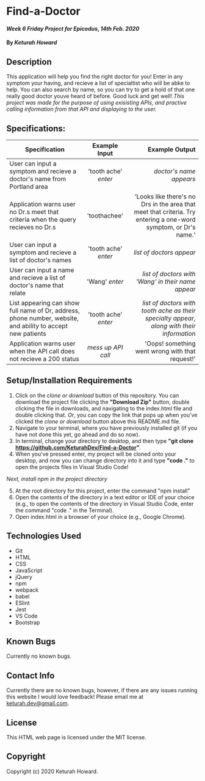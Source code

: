 # Find-a-Doctor

#### _Week 6 Friday Project for Epicodus_, _14th Feb. 2020_

#### By _**Keturah Howard**_

## Description

This application will help you find the right doctor for you! Enter in any symptom your having, and recieve a list of specialtist who will be abke to help. You can also search by name, so you can try to get a hold of that one really good doctor youve heard of before. Good luck and get well! *This project was made for the purpose of using exisisting APIs, and practive calling information from that API and displaying to the user.*

## Specifications:


| Specification | Example Input | Example Output |
| ------------- |:-------------:| -------------------:|
| User can input a symptom and recieve a doctor's name from Portland area | 'tooth ache' *enter* | *doctor's name appears* |
| Application warns user no Dr.s meet that criteria when the query recieves no Dr.s | 'toothachee' | 'Looks like there's no Drs in the area that meet that criteria. Try entering a one-word symptom, or Dr's name.' |
| User can input a symptom and recieve a list of doctor's names | 'tooth ache' *enter* | *list of doctors appear* |
| User can input a name and recieve a list of doctor's name that relate | 'Wang' *enter* | *list of doctors with 'Wang' in their name appear* |
| List appearing can show full name of Dr, address, phone number, website, and ability to accept new patients | 'tooth ache' *enter* | *list of doctors with tooth ache as their specialty appear, along with their information* |
| Application warns user when the API call does not recieve a 200 status | *mess up API call* | 'Oops! something went wrong with that request!' |




## Setup/Installation Requirements

  1. Click on the *clone or download* button of this repository. You can download the project file clicking the **"Download Zip"** button, double clicking the file in downloads, and navigating to the index.html file and double clicking that. *Or*, you can copy the link that pops up when you've clicked the *clone or download* button above this README.md file.
  2. Navigate to your terminal, where you have previously installed git (if you have not done this yet, go ahead and do so now).
  3. In terminal, change your directory to desktop, and then type **"git clone https://github.com/KeturahDev/Find-a-Doctor"**.
  4. When you've pressed enter, my project will be cloned onto your desktop, and now you can change directory into it and type **"code ."** to open the projects files in Visual Studio Code!

_Next, install npm in the project directory_

5. At the root directory for this project, enter the command "npm install"
6. Open the contents of the directory in a text editor or IDE of your choice (e.g., to open the contents of the directory in Visual Studio Code, enter the command "code ." in the Terminal).
7. Open index.html in a browser of your choice (e.g., Google Chrome).

## Technologies Used

* Git
* HTML
* CSS
* JavaScript
* jQuery
* npm
* webpack
* babel
* ESlint
* Jest
* VS Code
* Bootstrap

## Known Bugs
Currently no known bugs.

## Contact Info 
Currently there are no known bugs, however, if there are any issues running this website I would love feedback! Please email me at keturah.dev@gmail.com.

## License

This HTML web page is licensed under the MIT license.

## Copyright

Copyright (c) 2020 Keturah Howard.